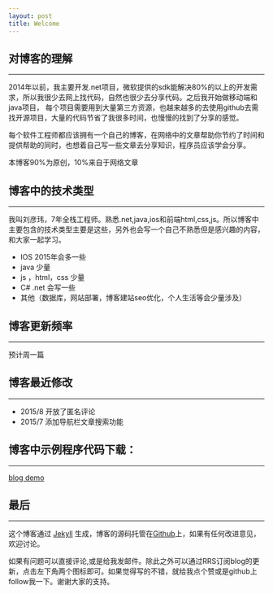 ```yaml
---
layout: post
title: Welcome
---
```


## 对博客的理解
----

2014年以前，我主要开发.net项目，微软提供的sdk能解决80%的以上的开发需求，所以我很少去网上找代码，自然也很少去分享代码。之后我开始做移动端和java项目，
每个项目需要用到大量第三方资源，也越来越多的去使用github去需找开源项目，大量的代码节省了我很多时间，也慢慢的找到了分享的感觉。

每个软件工程师都应该拥有一个自己的博客，在网络中的文章帮助你节约了时间和提供帮助的同时，也想着自己写一些文章去分享知识，程序员应该学会分享。


本博客90%为原创，10%来自于网络文章

## 博客中的技术类型
---
我叫刘彦玮，7年全栈工程师。熟悉.net,java,ios和前端html,css,js。所以博客中主要包含的技术类型主要是这些，另外也会写一个自己不熟悉但是感兴趣的内容，和大家一起学习。

-   IOS 2015年会多一些
-   java 少量
-   js ，html，css 少量
-   C# .net 会写一些
-   其他（数据库，网站部署，博客建站seo优化，个人生活等会少量涉及）




## 博客更新频率
---

预计周一篇



## 博客最近修改
---

-   2015/8 开放了匿名评论
-   2015/7 添加导航栏文章搜索功能

## 博客中示例程序代码下载：
---

[blog demo](https://github.com/coolnameismy/demo)

## 最后
---
这个博客通过 [Jekyll](http://jekyllrb.com/) 生成，博客的源码托管在[Github](https://github.com/coolnameismy/coolnameismy.github.io)上，如果有任何改进意见，欢迎讨论。

如果有问题可以直接评论,或是给我发邮件。除此之外可以通过RRS订阅blog的更新，点击左下角两个图标即可。如果觉得写的不错，就给我点个赞或是github上follow我一下。谢谢大家的支持。